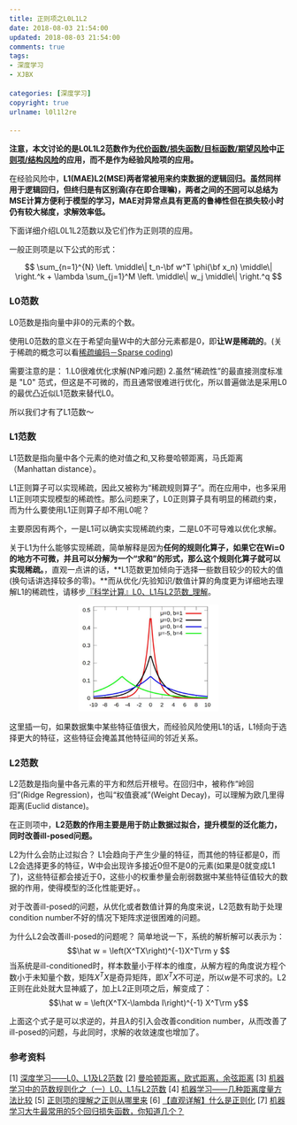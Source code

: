 ```yaml
---
title: 正则项之L0L1L2
date: 2018-08-03 21:54:00
updated: 2018-08-03 21:54:00
comments: true
tags:
- 深度学习
- XJBX

categories: [深度学习]
copyright: true
urlname: l0l1l2re

---
```


**注意，本文讨论的是L0L1L2范数作为[代价函数/损失函数/目标函数/期望风险](https://blog.csdn.net/heyongluoyao8/article/details/52462400)中[正则项/结构风险](http://www.datalearner.com/blog/1051509805091522)的应用，而不是作为经验风险项的应用。**

在经验风险中，**L1(MAE)L2(MSE)**两者常被用来约束数据的逻辑回归。虽然同样用于逻辑回归，但终归是有区别滴(存在即合理嘛)，两者之间的[不同](http://baijiahao.baidu.com/s?id=1603857666277651546&wfr=spider&for=pc)可以总结为**MSE计算方便利于模型的学习，MAE对异常点具有更高的鲁棒性但在损失较小时仍有较大梯度，求解效率低。**

下面详细介绍L0L1L2范数以及它们作为正则项的应用。

<!-- more -->
一般正则项是以下公式的形式：

$$
\sum_{n=1}^{N} 
\left.
\middle\|
t_n-\bf w^T \phi(\bf x_n)
\middle\|
\right.^k
+
\lambda
\sum_{j=1}^M
\left.
\middle\|
w_j
\middle\|
\right.^q
$$

### L0范数

L0范数是指向量中非0的元素的个数。

使用L0范数的意义在于希望向量Ｗ中的大部分元素都是0，即**让W是稀疏的**。(关于稀疏的概念可以看[稀疏编码－Sparse coding](此处链接稀疏编码))


需要注意的是：
1.L0很难优化求解(NP难问题)
2.虽然“稀疏性”的最直接测度标准是 "L0" 范式，但这是不可微的，而且通常很难进行优化，所以普遍做法是采用L0的最优凸近似L1范数来替代L0。

所以我们才有了L1范数～



### L1范数
L1范数是指向量中各个元素的绝对值之和,又称曼哈顿距离，马氏距离（Manhattan distance）。

L1正则算子可以实现稀疏，因此又被称为“稀疏规则算子”。而在应用中，也多采用L1正则项实现模型的稀疏性。那么问题来了，L0正则算子具有明显的稀疏约束，而为什么要使用L1正则算子却不用L0呢？

主要原因有两个，一是L1可以确实实现稀疏约束，二是L0不可导难以优化求解。

关于L1为什么能够实现稀疏，简单解释是因为**任何的规则化算子，如果它在Wi=0的地方不可微，并且可以分解为一个“求和”的形式，那么这个规则化算子就可以实现稀疏。**，直观一点讲的话，**L1范数更加倾向于选择一些数目较少的较大的值(换句话讲选择较多的零)。**而从优化/先验知识/数值计算的角度更为详细地去理解L1的稀疏性，请移步[『科学计算』L0、L1与L2范数_理解](https://www.cnblogs.com/hellcat/p/7979711.html#_label0)。

<div align = center>
<img src = "../upload_image/laplace_distribution.png" width ="50%" alt = "数值计算角度解释L1范数的稀疏性" />
</div>



这里插一句，如果数据集中某些特征值很大，而经验风险使用L1的话，L1倾向于选择更大的特征，这些特征会掩盖其他特征间的邻近关系。


### L2范数

L2范数是指向量中各元素的平方和然后开根号。在回归中，被称作“岭回归”(Ridge Regression)，也叫“权值衰减”(Weight Decay)，可以理解为欧几里得距离(Euclid distance)。

在正则项中，**L2范数的作用主要是用于防止数据过拟合，提升模型的泛化能力，同时改善ill-posed问题。**

<!--由于采用了欧式距离的定义，所以-->

L2为什么会防止过拟合？
L1会趋向于产生少量的特征，而其他的特征都是0，而L2会选择更多的特征，W中会出现许多接近0但不是0的元素(如果是0就变成L1了)，这些特征都会接近于0，这些小的权重参量会削弱数据中某些特征值较大的数据的作用，使得模型的泛化性能更好。。

对于改善ill-posed的问题，从优化或者数值计算的角度来说，L2范数有助于处理 condition number不好的情况下矩阵求逆很困难的问题。

为什么L2会改善ill-posed的问题呢？
简单地说一下，系统的解析解可以表示为：
$$\hat w = \left(X^TX\right)^{-1}X^T\rm y $$
当系统是ill-conditioned时，样本数量小于样本的维度，从解方程的角度说方程个数小于未知量个数，矩阵$X^TX$是奇异矩阵，即$X^TX$不可逆，所以$w$是不可求的。L2正则在此处就大显神威了，加上L2正则项之后，解变成了：
$$\hat w = \left(X^TX-\lambda I\right)^{-1} X^T\rm y$$

上面这个式子是可以求逆的，并且$\lambda$的引入会改善condition number，从而改善了ill-posed的问题，与此同时，求解的收敛速度也增加了。







### 参考资料
[1] [深度学习——L0、L1及L2范数](https://blog.csdn.net/zchang81/article/details/70208061)
[2] [曼哈顿距离，欧式距离，余弦距离](https://blog.csdn.net/qingyang666/article/details/61919381)
<span id = "[3]"> [3] [机器学习中的范数规则化之（一）L0、L1与L2范数](https://blog.csdn.net/zouxy09/article/details/24971995)</span>
[4] [机器学习——几种距离度量方法比较](https://my.oschina.net/hunglish/blog/787596#h2_11)
[5] [正则项的理解之正则从哪里来](http://www.datalearner.com/blog/1051509805091522)
[6] [【直观详解】什么是正则化](https://charlesliuyx.github.io/2017/10/03/%E3%80%90%E7%9B%B4%E8%A7%82%E8%AF%A6%E8%A7%A3%E3%80%91%E4%BB%80%E4%B9%88%E6%98%AF%E6%AD%A3%E5%88%99%E5%8C%96/)
[7] [机器学习大牛最常用的5个回归损失函数，你知道几个？](http://baijiahao.baidu.com/s?id=1603857666277651546&wfr=spider&for=pc)